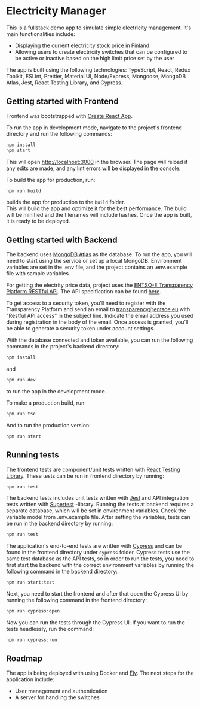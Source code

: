 # Electricity Manager

This is a fullstack demo app to simulate simple electricity management. It's main functionalities include:

- Displaying the current electricity stock price in Finland
- Allowing users to create electricity switches that can be configured to be active or inactive based on the high limit price set by the user

The app is built using the following technologies: TypeScript, React, Redux Toolkit, ESLint, Prettier, Material UI, Node/Express, Mongoose, MongoDB Atlas, Jest, React Testing Library, and Cypress.

## Getting started with Frontend

Frontend was bootstrapped with [Create React App](https://github.com/facebook/create-react-app).

To run the app in development mode, navigate to the project's frontend directory and run the following commands:

```bash
npm install
npm start
```

This will open [http://localhost:3000](http://localhost:3000) in the browser. The page will reload if any edits are made, and any lint errors will be displayed in the console.

To build the app for production, run:

```bash
npm run build
```

builds the app for production to the `build` folder.\
This will build the app and optimize it for the best performance. The build will be minified and the filenames will include hashes. Once the app is built, it is ready to be deployed.

## Getting started with Backend

The backend uses [MongoDB Atlas](https://www.mongodb.com/atlas/database) as the database. To run the app, you will need to start using the service or set up a local MongoDB. Environment variables are set in the .env file, and the project contains an .env.example file with sample variables.

For getting the electrity price data, project uses the [ENTSO-E Transparency Platform RESTful API](https://transparency.entsoe.eu/). The API specification can be found [here](https://transparency.entsoe.eu/content/static_content/Static%20content/web%20api/Guide.html).

To get access to a security token, you'll need to register with the Transparency Platform and send an email to transparency@entsoe.eu with "Restful API access" in the subject line. Indicate the email address you used during registration in the body of the email. Once access is granted, you'll be able to generate a security token under account settings.

With the database connected and token available, you can run the following commands in the project's backend directory:

```bash
npm install
```

and

```bash
npm run dev
```

to run the app in the development mode.

To make a production build, run:

```bash
npm run tsc
```

And to run the production version:

```bash
npm run start
```

## Running tests

The frontend tests are component/unit tests written with [React Testing Library](https://testing-library.com/docs/react-testing-library/intro/). These tests can be run in frontend directory by running:

```bash
npm run test
```

The backend tests includes unit tests written with [Jest](https://jestjs.io/) and API integration tests written with [Supertest](https://www.npmjs.com/package/supertest) -library. Running the tests at backend requires a separate database, which will be set in environment variables. Check the variable model from .env.example file. After setting the variables, tests can be run in the backend directory by running:

```bash
npm run test
```

The application's end-to-end tests are written with [Cypress](https://www.cypress.io/) and can be found in the frontend directory under `cypress` folder. Cypress tests use the same test database as the API tests, so in order to run the tests, you need to first start the backend with the correct environment variables by running the following command in the backend directory:

```bash
npm run start:test
```

Next, you need to start the frontend and after that open the Cypress UI by running the following command in the frontend directory:

```bash
npm run cypress:open
```

Now you can run the tests through the Cypress UI. If you want to run the tests headlessly, run the command:

```bash
npm run cypress:run
```

## Roadmap

The app is being deployed with using Docker and [Fly](https://fly.io/). The next steps for the application include:

- User management and authentication
- A server for handling the switches
